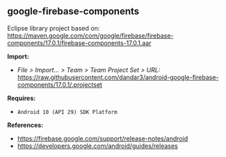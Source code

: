 ## google-firebase-components

Eclipse library project based on:<br/>
https://maven.google.com/com/google/firebase/firebase-components/17.0.1/firebase-components-17.0.1.aar

**Import:**
- _File > Import... > Team > Team Project Set > URL:_<br/>
  https://raw.githubusercontent.com/dandar3/android-google-firebase-components/17.0.1/.projectset

**Requires:**
- `Android 10 (API 29) SDK Platform`

**References:**
- https://firebase.google.com/support/release-notes/android
- https://developers.google.com/android/guides/releases